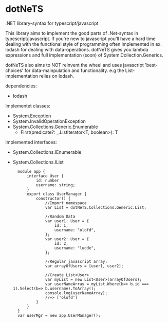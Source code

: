 dotNeTS
=======

.NET library-syntax for typescript/javascript

This library aims to implement the good parts of .Net-syntax in typescript/javascript.
If you're new to javascript you'll have a hard time dealing with the functional style
of programming often implemented in ex. lodash for dealing with data-operations.
dotNeTS gives you lambda expressions and full implementation (soon) of System.Collection.Generics.

dotNeTS also aims to NOT reinvent the wheel and uses javascript 'best-choices' for data-mainpulation
and functionality. e.g the List-implementation relies on lodash.

dependencies:
*   lodash


Implementet classes:
* System.Exception
* System.InvalidOperationException
* System.Collections.Generic.Enumerable
    * First(predicate?: _.ListIterator&lt;T, boolean>): T


Implemented interfaces:
* System.Collections.IEnumerable
* System.Collections.IList




        module app {
            interface User {
                id: number
                username: string;
            }
            export class UserManager {
                constructor() {
                    //Import namespace
                    var List = dotNeTS.Collections.Generic.List;
    
                    //Random Data
                    var user1: User = {
                        id: 1,
                        username: "olofd",
                    };
                    var user2: User = {
                        id: 2,
                        username: "ludde",
                    };
    
                    //Regular javascript array;
                    var arrayOfUsers = [user1, user2];
    
                    //Create List<User>
                    var myList = new List<User>(arrayOfUsers);
                    var userNameArray = myList.Where(b=> b.id === 1).Select(b=> b.username).ToArray();
                    console.log(userNameArray);
                    //=> ['olofd']
                }
            }
        }
        var userMgr = new app.UserManager();